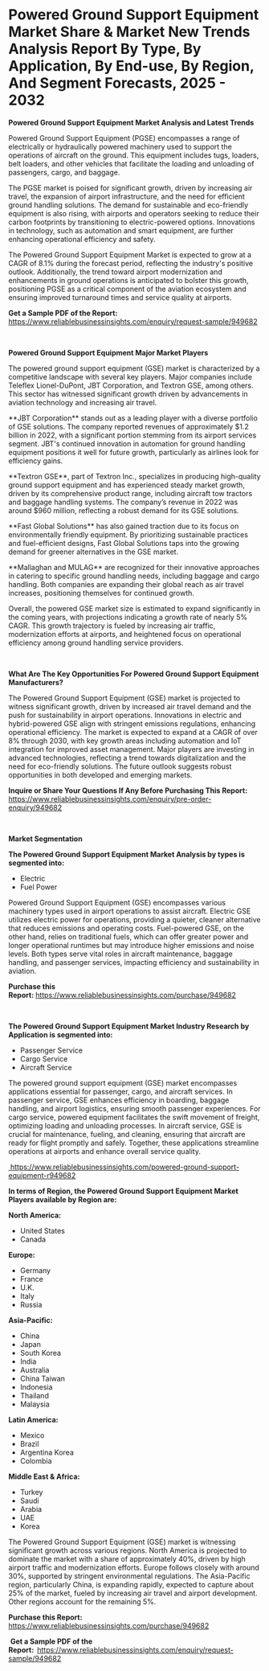 <p><h1>Powered Ground Support Equipment Market Share & Market New Trends Analysis Report By Type, By Application, By End-use, By Region, And Segment Forecasts, 2025 - 2032</h1></p><p><strong>Powered Ground Support Equipment Market Analysis and Latest Trends</strong></p>
<p><p>Powered Ground Support Equipment (PGSE) encompasses a range of electrically or hydraulically powered machinery used to support the operations of aircraft on the ground. This equipment includes tugs, loaders, belt loaders, and other vehicles that facilitate the loading and unloading of passengers, cargo, and baggage. </p><p>The PGSE market is poised for significant growth, driven by increasing air travel, the expansion of airport infrastructure, and the need for efficient ground handling solutions. The demand for sustainable and eco-friendly equipment is also rising, with airports and operators seeking to reduce their carbon footprints by transitioning to electric-powered options. Innovations in technology, such as automation and smart equipment, are further enhancing operational efficiency and safety. </p><p>The Powered Ground Support Equipment Market is expected to grow at a CAGR of 8.1% during the forecast period, reflecting the industry's positive outlook. Additionally, the trend toward airport modernization and enhancements in ground operations is anticipated to bolster this growth, positioning PGSE as a critical component of the aviation ecosystem and ensuring improved turnaround times and service quality at airports.</p></p>
<p><strong>Get a Sample PDF of the Report:&nbsp;</strong> <a href="https://www.reliablebusinessinsights.com/enquiry/request-sample/949682?utm_campaign=3539&utm_medium=2&utm_source=Github&utm_content=ia&utm_term=18042025&utm_id=powered-ground-support-equipment">https://www.reliablebusinessinsights.com/enquiry/request-sample/949682</a></p>
<p>&nbsp;</p>
<p><strong>Powered Ground Support Equipment Major Market Players</strong></p>
<p><p>The powered ground support equipment (GSE) market is characterized by a competitive landscape with several key players. Major companies include Teleflex Lionel-DuPont, JBT Corporation, and Textron GSE, among others. This sector has witnessed significant growth driven by advancements in aviation technology and increasing air travel.</p><p>**JBT Corporation** stands out as a leading player with a diverse portfolio of GSE solutions. The company reported revenues of approximately $1.2 billion in 2022, with a significant portion stemming from its airport services segment. JBT's continued innovation in automation for ground handling equipment positions it well for future growth, particularly as airlines look for efficiency gains.</p><p>**Textron GSE**, part of Textron Inc., specializes in producing high-quality ground support equipment and has experienced steady market growth, driven by its comprehensive product range, including aircraft tow tractors and baggage handling systems. The company’s revenue in 2022 was around $960 million, reflecting a robust demand for its GSE solutions.</p><p>**Fast Global Solutions** has also gained traction due to its focus on environmentally friendly equipment. By prioritizing sustainable practices and fuel-efficient designs, Fast Global Solutions taps into the growing demand for greener alternatives in the GSE market.</p><p>**Mallaghan and MULAG** are recognized for their innovative approaches in catering to specific ground handling needs, including baggage and cargo handling. Both companies are expanding their global reach as air travel increases, positioning themselves for continued growth.</p><p>Overall, the powered GSE market size is estimated to expand significantly in the coming years, with projections indicating a growth rate of nearly 5% CAGR. This growth trajectory is fueled by increasing air traffic, modernization efforts at airports, and heightened focus on operational efficiency among ground handling service providers.</p></p>
<p>&nbsp;</p>
<p><strong>What Are The Key Opportunities For Powered Ground Support Equipment Manufacturers?</strong></p>
<p><p>The Powered Ground Support Equipment (GSE) market is projected to witness significant growth, driven by increased air travel demand and the push for sustainability in airport operations. Innovations in electric and hybrid-powered GSE align with stringent emissions regulations, enhancing operational efficiency. The market is expected to expand at a CAGR of over 8% through 2030, with key growth areas including automation and IoT integration for improved asset management. Major players are investing in advanced technologies, reflecting a trend towards digitalization and the need for eco-friendly solutions. The future outlook suggests robust opportunities in both developed and emerging markets.</p></p>
<p><strong>Inquire or Share Your Questions If Any Before Purchasing This Report:</strong> <a href="https://www.reliablebusinessinsights.com/enquiry/pre-order-enquiry/949682?utm_campaign=3539&utm_medium=2&utm_source=Github&utm_content=ia&utm_term=18042025&utm_id=powered-ground-support-equipment">https://www.reliablebusinessinsights.com/enquiry/pre-order-enquiry/949682</a></p>
<p>&nbsp;</p>
<p><strong>Market Segmentation</strong></p>
<p><strong>The Powered Ground Support Equipment Market Analysis by types is segmented into:</strong></p>
<p><ul><li>Electric</li><li>Fuel Power</li></ul></p>
<p><p>Powered Ground Support Equipment (GSE) encompasses various machinery types used in airport operations to assist aircraft. Electric GSE utilizes electric power for operations, providing a quieter, cleaner alternative that reduces emissions and operating costs. Fuel-powered GSE, on the other hand, relies on traditional fuels, which can offer greater power and longer operational runtimes but may introduce higher emissions and noise levels. Both types serve vital roles in aircraft maintenance, baggage handling, and passenger services, impacting efficiency and sustainability in aviation.</p></p>
<p><strong>Purchase this Report:&nbsp;</strong><a href="https://www.reliablebusinessinsights.com/purchase/949682?utm_campaign=3539&utm_medium=2&utm_source=Github&utm_content=ia&utm_term=18042025&utm_id=powered-ground-support-equipment">https://www.reliablebusinessinsights.com/purchase/949682</a></p>
<p>&nbsp;</p>
<p><strong>The Powered Ground Support Equipment Market Industry Research by Application is segmented into:</strong></p>
<p><ul><li>Passenger Service</li><li>Cargo Service</li><li>Aircraft Service</li></ul></p>
<p><p>The powered ground support equipment (GSE) market encompasses applications essential for passenger, cargo, and aircraft services. In passenger service, GSE enhances efficiency in boarding, baggage handling, and airport logistics, ensuring smooth passenger experiences. For cargo service, powered equipment facilitates the swift movement of freight, optimizing loading and unloading processes. In aircraft service, GSE is crucial for maintenance, fueling, and cleaning, ensuring that aircraft are ready for flight promptly and safely. Together, these applications streamline operations at airports and enhance overall service quality.</p></p>
<p><a href="https://www.reliablebusinessinsights.com/powered-ground-support-equipment-r949682?utm_campaign=3539&utm_medium=2&utm_source=Github&utm_content=ia&utm_term=18042025&utm_id=powered-ground-support-equipment">&nbsp;https://www.reliablebusinessinsights.com/powered-ground-support-equipment-r949682</a></p>
<p><strong>In terms of Region, the Powered Ground Support Equipment Market Players available by Region are:</strong></p>
<p>
    <p> <strong> North America: </strong>
        <ul>
            <li>United States</li>
            <li>Canada</li>
        </ul>
        </p> 
    <p> <strong> Europe: </strong>
        <ul>
            <li>Germany</li>
            <li>France</li>
            <li>U.K.</li>
            <li>Italy</li>
            <li>Russia</li>
        </ul>
        </p> 
    <p> <strong> Asia-Pacific: </strong>
        <ul>
            <li>China</li>
            <li>Japan</li>
            <li>South Korea</li>
            <li>India</li>
            <li>Australia</li>
            <li>China Taiwan</li>
            <li>Indonesia</li>
            <li>Thailand</li>
            <li>Malaysia</li>
        </ul>
        </p> 
    <p> <strong> Latin America: </strong>
        <ul>
            <li>Mexico</li>
            <li>Brazil</li>
            <li>Argentina Korea</li>
            <li>Colombia</li>
        </ul>
        </p> 
    <p> <strong> Middle East & Africa: </strong>
        <ul>
            <li>Turkey</li>
            <li>Saudi</li>
            <li>Arabia</li>
            <li>UAE</li>
            <li>Korea</li>
        </ul>
    </p>
    </p>
<p><p>The Powered Ground Support Equipment (GSE) market is witnessing significant growth across various regions. North America is projected to dominate the market with a share of approximately 40%, driven by high airport traffic and modernization efforts. Europe follows closely with around 30%, supported by stringent environmental regulations. The Asia-Pacific region, particularly China, is expanding rapidly, expected to capture about 25% of the market, fueled by increasing air travel and airport development. Other regions account for the remaining 5%.</p></p>
<p><strong>Purchase this Report: </strong><a href="https://www.reliablebusinessinsights.com/purchase/949682?utm_campaign=3539&utm_medium=2&utm_source=Github&utm_content=ia&utm_term=18042025&utm_id=powered-ground-support-equipment">https://www.reliablebusinessinsights.com/purchase/949682</a></p>
<p>&nbsp;<strong>Get a Sample PDF of the Report:&nbsp;&nbsp;</strong><a href="https://www.reliablebusinessinsights.com/enquiry/request-sample/949682?utm_campaign=3539&utm_medium=2&utm_source=Github&utm_content=ia&utm_term=18042025&utm_id=powered-ground-support-equipment">https://www.reliablebusinessinsights.com/enquiry/request-sample/949682</a></p>
<p><strong></strong></p>
<p><p></p><p></p><p></p></p>